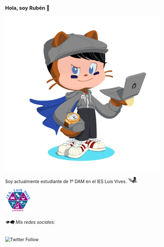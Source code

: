 ### Hola, soy Rubén 👋


![OctoGato_RuyMi](/Imagenes/octogato.png)

Soy actualmente estudiante de 1º DAM en el IES Luis Vives. ![Gato_teclado](/Imagenes/gato.gif)

![Logo_IES_Luis_Vives](/Imagenes/logo.png)



 ###### 👁‍🗨 Mis redes sociales:

![Twitter Follow](https://img.shields.io/twitter/follow/rubengrm2002?color=1DA1F2&label=RuyMi&logo=twitter&style=flat-square)

<!--
**RuyMi/RuyMi** is a ✨ _special_ ✨ repository because its `README.md` (this file) appears on your GitHub profile.

Here are some ideas to get you started:

- 🔭 I’m currently working on ...
- 🌱 I’m currently learning ...
- 👯 I’m looking to collaborate on ...
- 🤔 I’m looking for help with ...
- 💬 Ask me about ...
- 📫 How to reach me: ...
- 😄 Pronouns: ...
- ⚡ Fun fact: ...

-->
